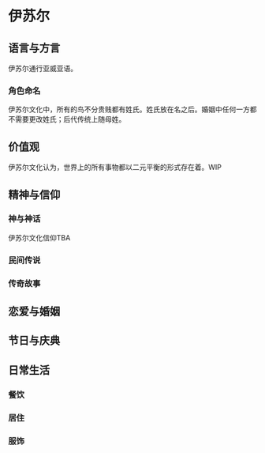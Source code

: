 # 伊苏尔

## 语言与方言

伊苏尔通行亚威亚语。

### 角色命名

伊苏尔文化中，所有的鸟不分贵贱都有姓氏。姓氏放在名之后。婚姻中任何一方都不需要更改姓氏；后代传统上随母姓。

## 价值观

伊苏尔文化认为，世界上的所有事物都以二元平衡的形式存在着。WIP

## 精神与信仰

### 神与神话

伊苏尔文化信仰TBA

### 民间传说

### 传奇故事

## 恋爱与婚姻

## 节日与庆典

## 日常生活

### 餐饮

### 居住

### 服饰

